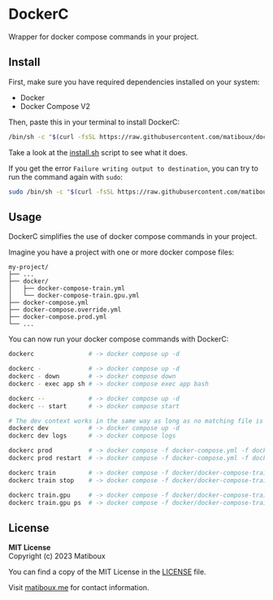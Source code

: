 # DockerC

Wrapper for docker compose commands in your project.


## Install

First, make sure you have required dependencies installed on your system:
- Docker
- Docker Compose V2

Then, paste this in your terminal to install DockerC:

```bash
/bin/sh -c "$(curl -fsSL https://raw.githubusercontent.com/matiboux/dockerc/HEAD/install.sh)"
```

Take a look at the [install.sh](install.sh) script to see what it does.

If you get the error `Failure writing output to destination`, you can try to run the command again with `sudo`:

```bash
sudo /bin/sh -c "$(curl -fsSL https://raw.githubusercontent.com/matiboux/dockerc/HEAD/install.sh)"
```


## Usage

DockerC simplifies the use of docker compose commands in your project.

Imagine you have a project with one or more docker compose files:

```
my-project/
├── ...
├── docker/
│   ├── docker-compose-train.yml
│   └── docker-compose-train.gpu.yml
├── docker-compose.yml
├── docker-compose.override.yml
├── docker-compose.prod.yml
└── ...
```

You can now run your docker compose commands with DockerC:

```sh
dockerc               # -> docker compose up -d

dockerc -             # -> docker compose up -d
dockerc - down        # -> docker compose down
dockerc - exec app sh # -> docker compose exec app bash

dockerc --            # -> docker compose up -d
dockerc -- start      # -> docker compose start

# The dev context works in the same way as long as no matching file is found!
dockerc dev           # -> docker compose up -d
dockerc dev logs      # -> docker compose logs

dockerc prod          # -> docker compose -f docker-compose.yml -f docker-compose.prod.yml up -d
dockerc prod restart  # -> docker compose -f docker-compose.yml -f docker-compose.prod.yml restart

dockerc train         # -> docker compose -f docker/docker-compose-train.yml up -d
dockerc train stop    # -> docker compose -f docker/docker-compose-train.yml stop

dockerc train.gpu     # -> docker compose -f docker/docker-compose-train.yml -f docker/docker-compose-train.gpu.yml up -d
dockerc train.gpu ps  # -> docker compose -f docker/docker-compose-train.yml -f docker/docker-compose-train.gpu.yml ps
```


## License

**MIT License**  
Copyright (c) 2023 Matiboux

You can find a copy of the MIT License in the [LICENSE](LICENSE) file.

Visit [matiboux.me](https://matiboux.me) for contact information.
